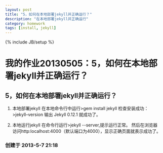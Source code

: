 ```yaml
---
layout: post
title: "5，如何在本地部署jekyll并正确运行？"
description: "在本地部署jekyll并正确运行"
category: homework
tags: [install, jekyll]
---
```

{% include JB/setup %}

# 我的作业20130505：5，如何在本地部署jekyll并正确运行？
## 5，如何在本地部署jekyll并正确运行？
1. 本地部署jekyll
在本地命令行中运行>gem install jekyll
检查安装成功：  >jekyll–version  输出 Jekyll 0.12.1  就成功了。

2. 本地运行jekyll
在命令行运行>jekyll --server,提示运行正常。
然后在浏览器访问http:localhost:4000（默认端口为4000），显示正确页面就表示成功了。

### 创建于 2013-5-7 21:18
